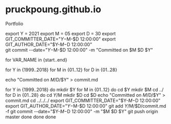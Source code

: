 # pruckpoung.github.io
Portfolio 

export Y = 2021
export M = 05
export D = 30
export GIT_COMMITTER_DATE="$Y-$M-$D 12:00:00"   
export GIT_AUTHOR_DATE="$Y-$M-$D 12:00:00"   
git commit --date="$Y-$M-$D 12:00:00" -m "Committed on $M $D $Y"

for VAR_NAME in {start..end}

for Y in {1999..2018}
    for M in {01..12}
        for D in {01..28}

echo "Committed on $M/$D/$Y" > commit.md

for Y in {1999..2018}
do
  mkdir $Y
  for M in {01..12}
  do
    cd $Y
    mkdir $M
    cd ../
    for D in {01..28}
    do
      cd $Y/$M
      mkdir $D
      cd $D
      echo "Committed on $M/$D/$Y" > commit.md
      cd ../../../
      export GIT_COMMITTER_DATE="$Y-$M-$D 12:00:00"
      export GIT_AUTHOR_DATE="$Y-$M-$D 12:00:00"
      git add $Y/$M/$D/commit.md -f
      git commit --date="$Y-$M-$D 12:00:00" -m "$M $D $Y"
      git push origin master
    done
  done
done
